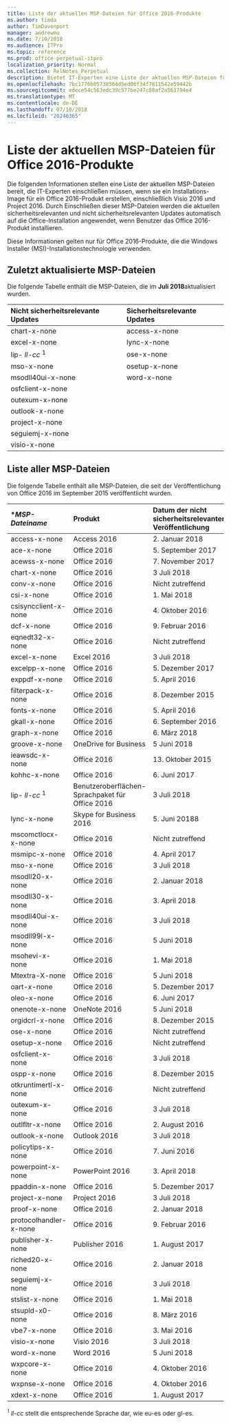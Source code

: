 ```yaml
---
title: Liste der aktuellen MSP-Dateien für Office 2016-Produkte
ms.author: timda
author: TimDavenport
manager: andrewmo
ms.date: 7/10/2018
ms.audience: ITPro
ms.topic: reference
ms.prod: office-perpetual-itpro
localization_priority: Normal
ms.collection: RelNotes_Perpetual
description: Bietet IT-Experten eine Liste der aktuellen MSP-Dateien für unbefristete Office 2016-Versionen, die Windows Installer (MSI) verwenden
ms.openlocfilehash: 7bc1776b05738584d5ed06f34f7811542e59442b
ms.sourcegitcommit: edece54c563edc39c577be247c88af2a563794e4
ms.translationtype: MT
ms.contentlocale: de-DE
ms.lasthandoff: 07/10/2018
ms.locfileid: "20246365"
---
```

# <a name="list-of-the-most-current-msp-files-for-office-2016-products"></a>Liste der aktuellen MSP-Dateien für Office 2016-Produkte

Die folgenden Informationen stellen eine Liste der aktuellen MSP-Dateien bereit, die IT-Experten einschließen müssen, wenn sie ein Installations-Image für ein Office 2016-Produkt erstellen, einschließlich Visio 2016 und Project 2016. Durch Einschließen dieser MSP-Dateien werden die aktuellen sicherheitsrelevanten und nicht sicherheitsrelevanten Updates automatisch auf die Office-Installation angewendet, wenn Benutzer das Office 2016-Produkt installieren.
  
Diese Informationen gelten nur für Office 2016-Produkte, die die Windows Installer (MSI)-Installationstechnologie verwenden.
  
## <a name="most-recently-updated-msp-files"></a>Zuletzt aktualisierte MSP-Dateien

Die folgende Tabelle enthält die MSP-Dateien, die im **Juli 2018**aktualisiert wurden. 
  
|**Nicht sicherheitsrelevante Updates**|**Sicherheitsrelevante Updates**|
|:-----|:-----|
|chart-x-none  <br/>                 |access-x-none  <br/> |
|excel-x-none <br/>                  |lync-x-none  <br/> |
|lip- *ll-cc* <sup>1</sup>  <br/>    |ose-x-none  <br/> |
|mso-x-none  <br/>                   |osetup-x-none  <br/> |
|msodll40ui-x-none  <br/>            |word-x-none  <br/> |
|osfclient-x-none  <br/> | |  |            
|outexum-x-none  <br/>   | |  |
|outlook-x-none  <br/>   | |  |
|project-x-none  <br/>   | |  |
|seguiemj-x-none  <br/>  | |  |
|visio-x-none  <br/>     | |  |
  
## <a name="list-of-all-msp-files"></a>Liste aller MSP-Dateien

Die folgende Tabelle enthält alle MSP-Dateien, die seit der Veröffentlichung von Office 2016 im September 2015 veröffentlicht wurden.
  
|****MSP-Dateiname***|****Produkt****|****Datum der nicht sicherheitsrelevanten Veröffentlichung****|****Nicht sicherheitsrelevanter KB-Artikel****|****Datum der sicherheitsrelevanten Veröffentlichung****|****Sicherheitsrelevanter KB-Artikel****|****Sicherheitsrelevante KB veraltet****|
|:-----|:-----|:-----|:-----|:-----|:-----|:-----|
|access-x-none  <br/> |Access 2016  <br/> |2. Januar 2018  <br/> |[4011221](https://support.microsoft.com/help/4011221) <br/> |10. Juli 2018  <br/> |[4018338](https://support.microsoft.com/en-us/help/4018338) <br/> |[4011665](https://support.microsoft.com/en-us/help/4011665) <br/> |
|ace-x-none  <br/> |Office 2016  <br/> |5. September 2017  <br/> |[3191924](https://support.microsoft.com/help/3191924) <br/> |13. Februar 2018  <br/> |[4011143](https://support.microsoft.com/help/4011143) <br/> |Nicht zutreffend  <br/> |
|acewss-x-none  <br/> |Office 2016  <br/> |7. November 2017  <br/> |[4011259](https://support.microsoft.com/help/4011259) <br/> |Nicht zutreffend  <br/> |Nicht zutreffend  <br/> |Nicht zutreffend  <br/> |
|chart-x-none  <br/> |Office 2016  <br/> |3 Juli 2018  <br/> |[4018385](https://support.microsoft.com/en-us/help/4018385) <br/> |10. April 2018  <br/> |[4018319](https://support.microsoft.com/en-us/help/4018319) <br/> |[4011095](https://support.microsoft.com/en-us/help/4011095) <br/> |
|conv-x-none  <br/> |Office 2016  <br/> |Nicht zutreffend  <br/> |Nicht zutreffend  <br/> |12. September 2017  <br/> |[3213551](https://support.microsoft.com/help/3213551) <br/> |3203383  <br/> |
|csi-x-none  <br/> |Office 2016  <br/> |1. Mai 2018  <br/> |[4011634](https://support.microsoft.com/en-us/help/4011634) <br/> |Nicht zutreffend  <br/> |Nicht zutreffend  <br/> |Nicht zutreffend  <br/> |
|csisyncclient-x-none  <br/> |Office 2016  <br/> |4. Oktober 2016  <br/> |[3118264](https://support.microsoft.com/help/3118264) <br/> |Nicht zutreffend  <br/> |Nicht zutreffend  <br/> |Nicht zutreffend  <br/> |
|dcf-x-none  <br/> |Office 2016  <br/> |9. Februar 2016  <br/> |[2910990](https://support.microsoft.com/help/2910990) <br/> |Nicht zutreffend  <br/> |Nicht zutreffend  <br/> |Nicht zutreffend  <br/> |
|eqnedt32-x-none  <br/> |Office 2016  <br/> |Nicht zutreffend  <br/> |Nicht zutreffend  <br/> |9. Januar 2018  <br/> |[4011574](https://support.microsoft.com/help/4011574) <br/> |4011262  <br/> |
|excel-x-none  <br/> |Excel 2016  <br/> |3 Juli 2018  <br/> |[4022229](https://support.microsoft.com/help/4022229) <br/> |12. Juni 2018  <br/> |[4022174](https://support.microsoft.com/en-us/help/4022174) <br/> |[4018382](https://support.microsoft.com/en-us/help/4018382) <br/> |
|excelpp-x-none  <br/> |Office 2016  <br/> |5. Dezember 2017  <br/> |[4011218](https://support.microsoft.com/help/4011218) <br/> |Nicht zutreffend  <br/> |Nicht zutreffend  <br/> |Nicht zutreffend  <br/> |
|exppdf-x-none  <br/> |Office 2016  <br/> |5. April 2016  <br/> |[2920720](https://support.microsoft.com/help/2920720) <br/> |Nicht zutreffend  <br/> |Nicht zutreffend  <br/> |Nicht zutreffend  <br/> |
|filterpack-x-none  <br/> |Office 2016  <br/> |8. Dezember 2015  <br/> |[2920684](https://support.microsoft.com/help/2920684) <br/> |Nicht zutreffend  <br/> |Nicht zutreffend  <br/> |Nicht zutreffend  <br/> |
|fonts-x-none  <br/> |Office 2016  <br/> |5. April 2016  <br/> |[3114903](https://support.microsoft.com/help/3114903) <br/> |Nicht zutreffend  <br/> |Nicht zutreffend  <br/> |Nicht zutreffend  <br/> |
|gkall-x-none  <br/> |Office 2016  <br/> |6. September 2016  <br/> |[3115276](https://support.microsoft.com/help/3115276) <br/> |Nicht zutreffend  <br/> |Nicht zutreffend  <br/> |Nicht zutreffend  <br/> |
|graph-x-none  <br/> |Office 2016  <br/> |6. März 2018  <br/> |[4011624](https://support.microsoft.com/en-us/help/4011624) <br/> |12. Juni 2018  <br/> |[4022177](https://support.microsoft.com/en-us/help/4022177) <br/> |[4018327](https://support.microsoft.com/en-us/help/4018327)  <br/> |
|groove-x-none  <br/> |OneDrive for Business  <br/> |5 Juni 2018  <br/> |[4011100](https://support.microsoft.com/help/4011100) <br/> |Nicht zutreffend  <br/> |Nicht zutreffend  <br/> |Nicht zutreffend  <br/> |
|ieawsdc-x-none  <br/> |Office 2016  <br/> |13. Oktober 2015  <br/> |[3085538](https://support.microsoft.com/help/3085538) <br/> |Nicht zutreffend  <br/> |Nicht zutreffend  <br/> |Nicht zutreffend  <br/> |
|kohhc-x-none  <br/> |Office 2016  <br/> |6. Juni 2017  <br/> |[3191929](https://support.microsoft.com/help/3191929) <br/> |Nicht zutreffend  <br/> |Nicht zutreffend  <br/> |Nicht zutreffend  <br/> |
|lip- *ll-cc* <sup>1</sup> <br/> |Benutzeroberflächen-Sprachpaket für Office 2016  <br/> |3 Juli 2018  <br/> |[4022220](https://support.microsoft.com/en-us/help/4022220) <br/> |Nicht zutreffend  <br/> |Nicht zutreffend  <br/> |Nicht zutreffend  <br/> |
|lync-x-none  <br/> |Skype for Business 2016  <br/> |5. Juni 20188  <br/> |[4022155](https://support.microsoft.com/en-us/help/4022155) <br/> |10. Juli 2018  <br/> |[4022221](https://support.microsoft.com/help/4022221) <br/> |[4011159](https://support.microsoft.com/help/4011159)  <br/> |
|mscomctlocx-x-none  <br/> |Office 2016  <br/> |Nicht zutreffend  <br/> |Nicht zutreffend  <br/> |12. Januar 2016  <br/> |[2920727](https://support.microsoft.com/help/2920727) <br/> |Keine  <br/> |
|msmipc-x-none  <br/> |Office 2016  <br/> |4. April 2017  <br/> |[3178666](https://support.microsoft.com/help/3178666) <br/> |Nicht zutreffend  <br/> |Nicht zutreffend  <br/> |Nicht zutreffend  <br/> |
|mso-x-none  <br/> |Office 2016  <br/> |3 Juli 2018  <br/> |[4022214](https://support.microsoft.com/en-us/help/4022214) <br/> |10. April 2018  <br/> |[4018328](https://support.microsoft.com/en-us/help/4018328) <br/> |[4011686](https://support.microsoft.com/en-us/help/4011686) <br/> |
|msodll20-x-none  <br/> |Office 2016  <br/> |2. Januar 2018  <br/> |[4011630](https://support.microsoft.com/help/4011630) <br/> |13. Juni 2017  <br/> |[3178667](https://support.microsoft.com/help/3178667) <br/> |Keine  <br/> |
|msodll30-x-none  <br/> |Office 2016  <br/> |3. April 2018  <br/> |[4011667](https://support.microsoft.com/en-us/help/4011667) <br/> |12. September 2017  <br/> |[4011126](https://support.microsoft.com/help/4011126) <br/> |3213545  <br/> |
|msodll40ui-x-none  <br/> |Office 2016  <br/> |3 Juli 2018  <br/> |[4018324](https://support.microsoft.com/en-us/help/4018324) <br/> |10. Mai 2016  <br/> |[3115103](https://support.microsoft.com/help/3115103) <br/> |Keine  <br/> |
|msodll99l-x-none  <br/> |Office 2016  <br/> |5 Juni 2018  <br/> |[4022158](https://support.microsoft.com/en-us/help/4022158) <br/> |9. Januar 2018  <br/> |[4011622](https://support.microsoft.com/help/4011622) <br/> |4011038  <br/> |
|msohevi-x-none  <br/> |Office 2016  <br/> |1. Mai 2018  <br/> |[4022133](https://support.microsoft.com/en-us/help/4022133) <br/> |Nicht zutreffend  <br/> |Nicht zutreffend  <br/> |Nicht zutreffend  <br/> |
|Mtextra-X-none  <br/> |Office 2016  <br/> |5 Juni 2018  <br/> |[4022193](https://support.microsoft.com/en-us/help/4022193) <br/> |Nicht zutreffend  <br/> |Nicht zutreffend  <br/> |Nicht zutreffend  <br/> |
|oart-x-none  <br/> |Office 2016  <br/> |5. Dezember 2017  <br/> |[4011562](https://support.microsoft.com/help/4011562) <br/> |10. April 2018  <br/> |[4011628](https://support.microsoft.com/en-us/help/4011628) <br/> |[3203474](https://support.microsoft.com/en-us/help/3203474) <br/> |
|oleo-x-none  <br/> |Office 2016  <br/> |6. Juni 2017  <br/> |[3141457](https://support.microsoft.com/help/3141457) <br/> |Nicht zutreffend  <br/> |Nicht zutreffend  <br/> |Nicht zutreffend  <br/> |
|onenote-x-none  <br/> |OneNote 2016  <br/> |5 Juni 2018  <br/> |[4022163](https://support.microsoft.com/en-us/help/4022163) <br/> |9. August 2016  <br/> |[3115419](https://support.microsoft.com/help/3115419) <br/> |3114862  <br/> |
|orgidcrl-x-none  <br/> |Office 2016  <br/> |8. Dezember 2015  <br/> |[2920712](https://support.microsoft.com/help/2920712) <br/> |Nicht zutreffend  <br/> |Nicht zutreffend  <br/> |Nicht zutreffend  <br/> |
|ose-x-none  <br/> |Office 2016  <br/> |Nicht zutreffend  <br/> |Nicht zutreffend  <br/> |10. Juli 2018  <br/> |[4022176](https://support.microsoft.com/en-us/help/4022176) <br/> |[4011237](https://support.microsoft.com/en-us/help/4011237) <br/> |
|osetup-x-none  <br/> |Office 2016  <br/> |Nicht zutreffend  <br/> |\endash  <br/> |10. Juli 2018  <br/> |[4022172](https://support.microsoft.com/en-us/help/4022172) <br/> |[4011239](https://support.microsoft.com/en-us/help/4011239) <br/> |
|osfclient-x-none  <br/> |Office 2016  <br/> |3 Juli 2018  <br/> |[4022223](https://support.microsoft.com/en-us/help/4022223) <br/> |Nicht zutreffend  <br/> |Nicht zutreffend  <br/> |Nicht zutreffend  <br/> |
|ospp-x-none  <br/> |Office 2016  <br/> |8. Dezember 2015  <br/> |[2920724](https://support.microsoft.com/help/2920724) <br/> |Nicht zutreffend  <br/> |Nicht zutreffend  <br/> |Nicht zutreffend  <br/> |
|otkruntimertl-x-none  <br/> |Office 2016  <br/> |Nicht zutreffend  <br/> |\endash  <br/> |8. März 2016  <br/> |[3114690](https://support.microsoft.com/help/3114690) <br/> |Keine  <br/> |
|outexum-x-none  <br/> |Office 2016  <br/> |3 Juli 2018  <br/> |[3191864](https://support.microsoft.com/help/3191864) <br/> |Nicht zutreffend  <br/> |Nicht zutreffend  <br/> |Nicht zutreffend  <br/> |
|outlfltr-x-none  <br/> |Office 2016  <br/> |2. August 2016  <br/> |[3115407](https://support.microsoft.com/help/3115407) <br/> |Nicht zutreffend  <br/> |Nicht zutreffend  <br/> |Nicht zutreffend  <br/> |
|outlook-x-none  <br/> |Outlook 2016  <br/> |3 Juli 2018  <br/> |[4022230](https://support.microsoft.com/en-us/help/4022230) <br/> |12. Juni 2018  <br/> |[4022160](https://support.microsoft.com/help/4022160) <br/> |[4011682](https://support.microsoft.com/help/4011682) <br/> |
|policytips-x-none  <br/> |Office 2016  <br/> |7. Juni 2016  <br/> |[3115081](https://support.microsoft.com/help/3115081) <br/> |Nicht zutreffend  <br/> |Nicht zutreffend  <br/> |Nicht zutreffend  <br/> |
|powerpoint-x-none  <br/> |PowerPoint 2016  <br/> |3. April 2018  <br/> |[4011726](https://support.microsoft.com/en-us/help/4011726) <br/> |12. September 2017  <br/> |[4011041](https://support.microsoft.com/help/4011041) <br/> |3114518  <br/> |
|ppaddin-x-none  <br/> |Office 2016  <br/> |5. Dezember 2017  <br/> |[4011225](https://support.microsoft.com/help/4011225) <br/> |Nicht zutreffend  <br/> |Nicht zutreffend  <br/> |Nicht zutreffend  <br/> |
|project-x-none  <br/> |Project 2016  <br/> |3 Juli 2018  <br/> |[4022217](https://support.microsoft.com/en-us/help/4022217) <br/> |10. November 2015  <br/> |[2920698](https://support.microsoft.com/help/2920698) <br/> |Keine  <br/> |
|proof-x-none  <br/> |Office 2016  <br/> |2. Januar 2018  <br/> |[3178662](https://support.microsoft.com/help/3178662) <br/> |Nicht zutreffend  <br/> |Nicht zutreffend  <br/> |Nicht zutreffend  <br/> |
|protocolhandler-x-none  <br/> |Office 2016  <br/> |9. Februar 2016  <br/> |[2910954](https://support.microsoft.com/help/2910954) <br/> |Nicht zutreffend  <br/> |Nicht zutreffend  <br/> |Nicht zutreffend  <br/> |
|publisher-x-none  <br/> |Publisher 2016  <br/> |1. August 2017  <br/> |[3178696](https://support.microsoft.com/help/3178696) <br/> |10. November 2015  <br/> |[2920680](https://support.microsoft.com/help/2920680) <br/> |Keine  <br/> |
|riched20-x-none  <br/> |Office 2016  <br/> |2. Januar 2018  <br/> |[4011569](https://support.microsoft.com/help/4011569) <br/> |Nicht zutreffend  <br/> |Nicht zutreffend  <br/> |Nicht zutreffend  <br/> |
|seguiemj-x-none  <br/> |Office 2016  <br/> |3 Juli 2018  <br/> |[4011035](https://support.microsoft.com/help/4011035) <br/> |Nicht zutreffend  <br/> |Nicht zutreffend  <br/> |Nicht zutreffend  <br/> |
|stslist-x-none  <br/> |Office 2016  <br/> |1. Mai 2018  <br/> |[3203479](https://support.microsoft.com/en-us/help/3203479) <br/> |Nicht zutreffend  <br/> |Nicht zutreffend  <br/> |Nicht zutreffend  <br/> |
|stsupld-x0-none  <br/> |Office 2016  <br/> |8. März 2016  <br/> |[2920678](https://support.microsoft.com/help/2920678) <br/> |Nicht zutreffend  <br/> |Nicht zutreffend  <br/> |Nicht zutreffend  <br/> |
|vbe7-x-none  <br/> |Office 2016  <br/> |3. Mai 2016  <br/> |[3114369](https://support.microsoft.com/help/3114369) <br/> |8. November 2016  <br/> |[3115135](https://support.microsoft.com/help/3115135) <br/> |Keine  <br/> |
|visio-x-none  <br/> |Visio 2016  <br/> |3 Juli 2018  <br/> |[4018325](https://support.microsoft.com/en-us/help/4018325) <br/> |14. Juni 2016  <br/> |[3115041](https://support.microsoft.com/help/3115041) <br/> |3114511  <br/> |
|word-x-none  <br/> |Word 2016  <br/> |5 Juni 2018  <br/> |[4022175](https://support.microsoft.com/help/4022175) <br/> |10. Juli 2018  <br/> |[4022218](https://support.microsoft.com/en-us/help/4022218) <br/> |[4018383](https://support.microsoft.com/en-us/help/4018383) <br/> |
|wxpcore-x-none  <br/> |Office 2016  <br/> |4. Oktober 2016  <br/> |[3118263](https://support.microsoft.com/help/3118263) <br/> |Nicht zutreffend  <br/> |Nicht zutreffend  <br/> |Nicht zutreffend  <br/> |
|wxpnse-x-none  <br/> |Office 2016  <br/> |4. Oktober 2016  <br/> |[3118262](https://support.microsoft.com/help/3118262) <br/> |Nicht zutreffend  <br/> |Nicht zutreffend  <br/> |Nicht zutreffend  <br/> |
|xdext-x-none  <br/> |Office 2016  <br/> |1. August 2017  <br/> |[3213650](https://support.microsoft.com/help/3213650) <br/> |Nicht zutreffend  <br/> |Nicht zutreffend  <br/> |Nicht zutreffend  <br/> |
   
<sup>1</sup> *ll-cc* stellt die entsprechende Sprache dar, wie eu-es oder gl-es. 
  
